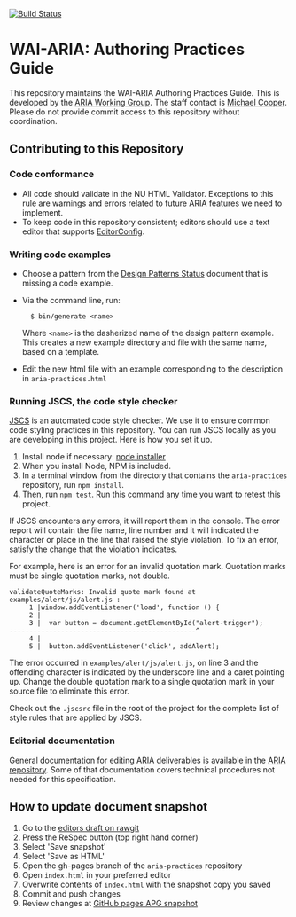 [![Build Status](https://travis-ci.org/w3c/aria-practices.svg?branch=master)](https://travis-ci.org/w3c/aria-practices)

# WAI-ARIA: Authoring Practices Guide

This repository maintains the WAI-ARIA Authoring Practices Guide.
This is developed by the [ARIA Working Group](http://www.w3.org/WAI/ARIA/).
The staff contact is [Michael Cooper](http://www.w3.org/People/cooper/).
Please do not provide commit access to this repository without coordination.

## Contributing to this Repository

### Code conformance

* All code should validate in the NU HTML Validator.
Exceptions to this rule are warnings and errors related to
future ARIA features we need to implement.
* To keep code in this repository consistent; editors should use a text editor
that supports [EditorConfig](http://editorconfig.org/).

### Writing code examples

- Choose a pattern from the
  [Design Patterns Status](https://github.com/w3c/aria-practices/wiki/Design-Patterns-Status)
  document that is missing a code example.
- Via the command line, run:

        $ bin/generate <name>

  Where `<name>` is the dasherized name of the design pattern example. This
  creates a new example directory and file with the same name, based on a
  template.

- Edit the new html file with an example corresponding to the description in
  `aria-practices.html`

### Running JSCS, the code style checker

[JSCS](http://jscs.info/) is an automated code style checker. We use it to ensure
common code styling practices in this repository. You can run JSCS locally as you
are developing in this project. Here is how you set it up.

1. Install node if necessary: [node installer](https://nodejs.org/en/download/)
1. When you install Node, NPM is included.
1. In a terminal window from the directory that contains the `aria-practices`
repository, run `npm install`.
1. Then, run `npm test`. Run this command any time you want to retest this project.

If JSCS encounters any errors, it will report them in the console. The error report will
contain the file name, line number and it will indicated the character or place
in the line that raised the style violation. To fix an error, satisfy the change
that the violation indicates.

For example, here is an error for an invalid quotation mark. Quotation marks must
be single quotation marks, not double.

```
validateQuoteMarks: Invalid quote mark found at examples/alert/js/alert.js :
     1 |window.addEventListener('load', function () {
     2 |
     3 |  var button = document.getElementById("alert-trigger");
-----------------------------------------------^
     4 |
     5 |  button.addEventListener('click', addAlert);
```

The error occurred in `examples/alert/js/alert.js`, on line 3 and the offending
character is indicated by the underscore line and a caret pointing up. Change the
double quotation mark to a single quotation mark in your source file to eliminate
this error.

Check out the `.jscsrc` file in the root of the project for the complete list
of style rules that are applied by JSCS.

### Editorial documentation

General documentation for editing ARIA deliverables is available in the
[ARIA repository](https://github.com/w3c/aria/).
Some of that documentation covers technical procedures not needed
for this specification.

## How to update document snapshot

1. Go to the [editors draft on rawgit](https://cdn.rawgit.com/w3c/aria-practices/master/aria-practices.html)
2. Press the ReSpec button (top right hand corner)
3. Select 'Save snapshot'
4. Select 'Save as HTML'
5. Open the gh-pages branch of the `aria-practices` repository
6. Open `index.html` in your preferred editor
7. Overwrite contents of `index.html` with the snapshot copy you saved
8. Commit and push changes
9. Review changes at [GitHub pages APG snapshot](http://w3c.github.io/aria-practices/)
